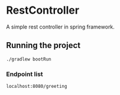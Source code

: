 # RestController

A simple rest controller in spring framework.

## Running the project

```shell
./gradlew bootRun
```

### Endpoint list

`localhost:8080/greeting`
